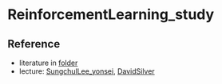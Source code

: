 ReinforcementLearning_study
========================

## Reference
- literature in [folder](https://github.com/DonghyunSung-MS/ReinforcementLearning_study/tree/master/literature_survey)
- lecture: [SungchulLee_yonsei](https://www.youtube.com/user/sungchulyonseiackr), [DavidSilver](http://www0.cs.ucl.ac.uk/staff/d.silver/web/Teaching.html)
